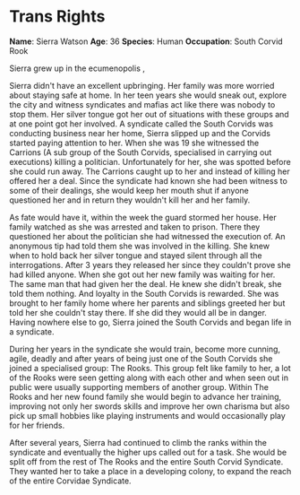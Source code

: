 # Trans Rights

**Name**: Sierra Watson
**Age**: 36
**Species**: Human
**Occupation**: South Corvid Rook


Sierra grew up in the ecumenopolis , 

Sierra didn't have an excellent upbringing. Her family was more worried about staying safe at home. In her teen years she would sneak out, explore the city and witness syndicates and mafias act like there was nobody to stop them. Her silver tongue got her out of situations with these groups and at one point got her involved. A syndicate called the South Corvids was conducting business near her home, Sierra slipped up and the Corvids started paying attention to her. When she was 19 she witnessed the Carrions (A sub group of the South Corvids, specialised in carrying out executions) killing a politician. Unfortunately for her, she was spotted before she could run away. The Carrions caught up to her and instead of killing her offered her a deal. Since the syndicate had known she had been witness to some of their dealings, she would keep her mouth shut if anyone questioned her and in return they wouldn't kill her and her family. 

As fate would have it, within the week the guard stormed her house. Her family watched as she was arrested and taken to prison. There they questioned her about the politician she had witnessed the execution of. An anonymous tip had told them she was involved in the killing. She knew when to hold back her silver tongue and stayed silent through all the interrogations. After 3 years they released her since they couldn't prove she had killed anyone. When she got out her new family was waiting for her. The same man that had given her the deal. He knew she didn't break, she told them nothing. And loyalty in the South Corvids is rewarded. She was brought to her family home where her parents and siblings greeted her but told her she couldn't stay there. If she did they would all be in danger. Having nowhere else to go, Sierra joined the South Corvids and began life in a syndicate.

During her years in the syndicate she would train, become more cunning, agile, deadly and after years of being just one of the South Corvids she joined a specialised group: The Rooks. This group felt like family to her, a lot of the Rooks were seen getting along with each other and when seen out in public were usually supporting members of another group. Within The Rooks and her new found family she would begin to advance her training, improving not only her swords skills and improve her own charisma but also pick up small hobbies like playing instruments and would occasionally play for her friends.

After several years, Sierra had continued to climb the ranks within the syndicate and eventually the higher ups called out for a task. She would be split off from the rest of The Rooks and the entire South Corvid Syndicate. They wanted her to take a place in a developing colony, to expand the reach of the entire Corvidae Syndicate. 
